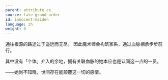 ```yaml
---
parent: attribute.ce
source: fate-grand-order
id: innocent-maiden
language: zh
weight: 0
---
```


通往根源的路途过于遥远而无尽。
因此魔术师会构筑家系，通过血脉相承步步前行。

其中没有「个体」介入的余地，拥有关联血脉的她本应也是认同这一点的一员。

——她尚不知晓，世间存在能颠覆这一切的感情。
